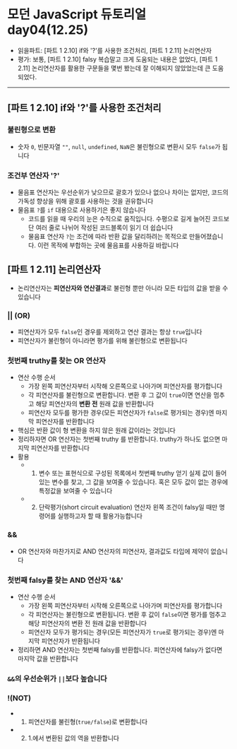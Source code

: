 # 모던 JavaScript 듀토리얼 day04(12.25)

- 읽을파트: [파트 1 2.10] if와 '?'를 사용한 조건처리, [파트 1 2.11] 논리연산자
- 평가: 보통, [파트 1 2.10] falsy 복습말고 크게 도움되는 내용은 없었다, [파트 1 2.11] 논리연산자를 활용한 구문들을 몇번 봤는데 잘 이해되지 않았었는데 큰 도움 되었다.

---

## [파트 1 2.10] if와 '?'를 사용한 조건처리

### 불린형으로 변환

- 숫자 `0`, 빈문자열 `""`, `null`, `undefined`, `NaN`은 불린형으로 변환시 모두 `false`가 됩니다

### 조건부 연산자 '?'

- 물음표 연산자는 우선순위가 낮으므로 괄호가 있으나 없으나 차이는 없지만, 코드의 가독성 향상을 위해 괄호를 사용하는 것을 권유합니다
- 물음표 `?`를 `if` 대용으로 사용하기은 좋지 않습니다
  - 코드를 읽을 때 우리의 눈은 수직으로 움직입니다. 수평으로 길게 늘어진 코드보단 여러 줄로 나뉘어 작성된 코드블록이 읽기 더 쉽습니다
  - 물음표 연산자 `?`는 조건에 따라 반환 값을 달리하려는 목적으로 만들어졌습니다. 이런 목적에 부합하는 곳에 물음표를 사용하길 바랍니다

## [파트 1 2.11] 논리연산자

- 논리연산자는 **피연산자와 연산결과**로 불린형 뿐만 아니라 모든 타입의 값을 받을 수 있습니다

### || (OR)

- 피연산자가 모두 `false`인 경우를 제외하고 연산 결과는 항상 `true`입니다
- 피연산자가 불린형이 아니라면 평가를 위해 불린형으로 변환됩니다

### 첫번째 truthy를 찾는 OR 연산자

- 연산 수행 순서
  - 가장 왼쪽 피연산자부터 시작해 오른쪽으로 나아가며 피연산자를 평가합니다
  - 각 피연산자를 불린형으로 변환합니다. 변환 후 그 값이 `true`이면 연산을 멈추고 해당 피연산자의 **변환 전** 원래 값을 반환합니다
  - 피연산자 모두를 평가한 경우(모든 피연산자가 `false`로 평가되는 경우)엔 마지막 피연산자를 반환합니다
- 핵심은 반환 값이 형 변환을 하지 않은 원래 값이라는 것입니다
- 정리하자면 OR 연산자는 첫번째 truthy 를 반환합니다. truthy가 하나도 없으면 마지막 피연산자를 반환합니다
- 활용
  - 1. 변수 또는 표현식으로 구성된 목록에서 첫번째 truthy 얻기
       실제 값이 들어있는 변수를 찾고, 그 값을 보여줄 수 있습니다. 혹은 모두 값이 없는 경우에 특정값을 보여줄 수 있습니다
  - 2. 단락평가(short circuit evaluation)
       연산자 왼쪽 조건이 falsy일 때만 명령어를 실행하고자 할 때 활용가능합니다

### &&

- OR 연산자와 마찬가지로 AND 연산자의 피연산자, 결과값도 타입에 제약이 없습니다

### 첫번째 falsy를 찾는 AND 연산자 '&&'

- 연산 수행 순서
  - 가장 왼쪽 피연산자부터 시작해 오른쪽으로 나아가며 피연산자를 평가합니다
  - 각 피연산자는 불린형으로 변환됩니다. 변환 후 값이 `false`이면 평가를 멈추고 해당 피연산자의 변환 전 원래 값을 반환합니다
  - 피연산자 모두가 평가되는 경우(모든 피연산자가 `true`로 평가되는 경우)엔 마지막 피연산자가 반환됩니다
- 정리하면 AND 연산자는 첫번째 falsy를 반환합니다. 피연산자에 falsy가 없다면 마지막 값을 반환합니다

### `&&`의 우선순위가 `||`보다 높습니다

### !(NOT)

- 1. 피연산자를 불린형(`true/false`)로 변환합니다
- 2. 1.에서 변환된 값의 역을 반환합니다

